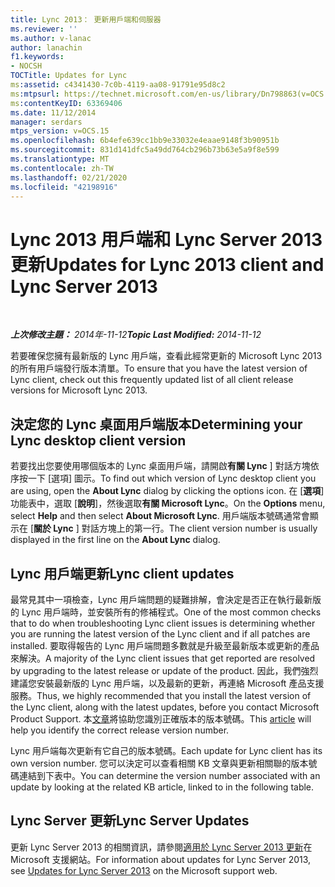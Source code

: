 ```yaml
---
title: Lync 2013： 更新用戶端和伺服器
ms.reviewer: ''
ms.author: v-lanac
author: lanachin
f1.keywords:
- NOCSH
TOCTitle: Updates for Lync
ms:assetid: c4341430-7c0b-4119-aa08-91791e95d8c2
ms:mtpsurl: https://technet.microsoft.com/en-us/library/Dn798863(v=OCS.15)
ms:contentKeyID: 63369406
ms.date: 11/12/2014
manager: serdars
mtps_version: v=OCS.15
ms.openlocfilehash: 6b4efe639cc1bb9e33032e4eaae9148f3b90951b
ms.sourcegitcommit: 831d141dfc5a49dd764cb296b73b63e5a9f8e599
ms.translationtype: MT
ms.contentlocale: zh-TW
ms.lasthandoff: 02/21/2020
ms.locfileid: "42198916"
---
```

<div data-xmlns="http://www.w3.org/1999/xhtml">

<div class="topic" data-xmlns="http://www.w3.org/1999/xhtml" data-msxsl="urn:schemas-microsoft-com:xslt" data-cs="https://msdn.microsoft.com/">

<div data-asp="https://msdn2.microsoft.com/asp">

# <a name="updates-for-lync-2013-client-and-lync-server-2013"></a><span data-ttu-id="6ec5f-102">Lync 2013 用戶端和 Lync Server 2013 更新</span><span class="sxs-lookup"><span data-stu-id="6ec5f-102">Updates for Lync 2013 client and Lync Server 2013</span></span>

</div>

<div id="mainSection">

<div id="mainBody">

<span> </span>

<span data-ttu-id="6ec5f-103">_**上次修改主題：** 2014年-11-12_</span><span class="sxs-lookup"><span data-stu-id="6ec5f-103">_**Topic Last Modified:** 2014-11-12_</span></span>

<span data-ttu-id="6ec5f-104">若要確保您擁有最新版的 Lync 用戶端，查看此經常更新的 Microsoft Lync 2013 的所有用戶端發行版本清單。</span><span class="sxs-lookup"><span data-stu-id="6ec5f-104">To ensure that you have the latest version of Lync client, check out this frequently updated list of all client release versions for Microsoft Lync 2013.</span></span>

<div>

## <a name="determining-your-lync-desktop-client-version"></a><span data-ttu-id="6ec5f-105">決定您的 Lync 桌面用戶端版本</span><span class="sxs-lookup"><span data-stu-id="6ec5f-105">Determining your Lync desktop client version</span></span>

<span data-ttu-id="6ec5f-106">若要找出您要使用哪個版本的 Lync 桌面用戶端，請開啟**有關 Lync** ] 對話方塊依序按一下 [選項] 圖示。</span><span class="sxs-lookup"><span data-stu-id="6ec5f-106">To find out which version of Lync desktop client you are using, open the **About Lync** dialog by clicking the options icon.</span></span> <span data-ttu-id="6ec5f-107">在 [**選項**] 功能表中，選取 [**說明**]，然後選取**有關 Microsoft Lync**。</span><span class="sxs-lookup"><span data-stu-id="6ec5f-107">On the **Options** menu, select **Help** and then select **About Microsoft Lync**.</span></span> <span data-ttu-id="6ec5f-108">用戶端版本號碼通常會顯示在 [**關於 Lync** ] 對話方塊上的第一行。</span><span class="sxs-lookup"><span data-stu-id="6ec5f-108">The client version number is usually displayed in the first line on the **About Lync** dialog.</span></span>

</div>

<div>

## <a name="lync-client-updates"></a><span data-ttu-id="6ec5f-109">Lync 用戶端更新</span><span class="sxs-lookup"><span data-stu-id="6ec5f-109">Lync client updates</span></span>

<span data-ttu-id="6ec5f-110">最常見其中一項檢查，Lync 用戶端問題的疑難排解，會決定是否正在執行最新版的 Lync 用戶端時，並安裝所有的修補程式。</span><span class="sxs-lookup"><span data-stu-id="6ec5f-110">One of the most common checks that to do when troubleshooting Lync client issues is determining whether you are running the latest version of the Lync client and if all patches are installed.</span></span> <span data-ttu-id="6ec5f-111">要取得報告的 Lync 用戶端問題多數就是升級至最新版本或更新的產品來解決。</span><span class="sxs-lookup"><span data-stu-id="6ec5f-111">A majority of the Lync client issues that get reported are resolved by upgrading to the latest release or update of the product.</span></span> <span data-ttu-id="6ec5f-112">因此，我們強烈建議您安裝最新版的 Lync 用戶端，以及最新的更新，再連絡 Microsoft 產品支援服務。</span><span class="sxs-lookup"><span data-stu-id="6ec5f-112">Thus, we highly recommended that you install the latest version of the Lync client, along with the latest updates, before you contact Microsoft Product Support.</span></span> <span data-ttu-id="6ec5f-113">本[文章](https://docs.microsoft.com/SkypeForBusiness/sfb-client-updates#lync-2013-client-updates)將協助您識別正確版本的版本號碼。</span><span class="sxs-lookup"><span data-stu-id="6ec5f-113">This [article](https://docs.microsoft.com/SkypeForBusiness/sfb-client-updates#lync-2013-client-updates) will help you identify the correct release version number.</span></span>

<span data-ttu-id="6ec5f-114">Lync 用戶端每次更新有它自己的版本號碼。</span><span class="sxs-lookup"><span data-stu-id="6ec5f-114">Each update for Lync client has its own version number.</span></span> <span data-ttu-id="6ec5f-115">您可以決定可以查看相關 KB 文章與更新相關聯的版本號碼連結到下表中。</span><span class="sxs-lookup"><span data-stu-id="6ec5f-115">You can determine the version number associated with an update by looking at the related KB article, linked to in the following table.</span></span>

</div>

<div>

## <a name="lync-server-updates"></a><span data-ttu-id="6ec5f-116">Lync Server 更新</span><span class="sxs-lookup"><span data-stu-id="6ec5f-116">Lync Server Updates</span></span>

<span data-ttu-id="6ec5f-117">更新 Lync Server 2013 的相關資訊，請參閱[適用於 Lync Server 2013 更新](https://support.microsoft.com/help/2809243/updates-for-lync-server-2013)在 Microsoft 支援網站。</span><span class="sxs-lookup"><span data-stu-id="6ec5f-117">For information about updates for Lync Server 2013, see [Updates for Lync Server 2013](https://support.microsoft.com/help/2809243/updates-for-lync-server-2013) on the Microsoft support web.</span></span>

</div>

</div>

<span> </span>

</div>

</div>

</div>

